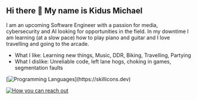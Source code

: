 ## Hi there 👋 My name is Kidus Michael
I am an upcoming Software Engineer with a passion for media, cybersecurity and AI looking for opportunities in the field. 
In my downtime I am learning (at a slow pace) how to play piano and guitar and I love travelling and going to the arcade.

- What I like: Learning new things, Music, DDR, Biking, Travelling, Partying
- What I dislike: Unreliable code, left lane hogs, choking in games, segmentation faults


[![Programming Languages](https://skillicons.dev/icons?i=python,cpp,java,js,html,css,)](https://skillicons.dev)



[![How you can reach out](https://skillicons.dev/icons?i=linkedin)](https://www.linkedin.com/in/kidus-michael/)



<!--
**akayangel218/akayangel218** is a ✨ _special_ ✨ repository because its `README.md` (this file) appears on your GitHub profile.

Here are some ideas to get you started:


- 🌱 I’m currently learning ...
- 👯 I’m looking to collaborate on ...
- 🤔 I’m looking for help with ...
- 💬 Ask me about ...
- 📫 How to reach me: ...
- 😄 Pronouns: ...
- ⚡ Fun fact: ...
-->
